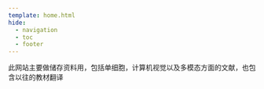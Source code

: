 ```yaml
---
template: home.html
hide:
  - navigation
  - toc
  - footer
---
```


<div id="rcorners2" >
  <div id="rcorners1">
    <!-- <i class="fa fa-calendar" style="font-size:100"></i> -->
    <body>
      <font color="#4351AF">
        <p class="p1"></p>
<script defer>
    //格式：2020年04月12日 10:20:00 星期二
    function format(newDate) {
        var day = newDate.getDay();
        var y = newDate.getFullYear();
        var m =
            newDate.getMonth() + 1 < 10
                ? "0" + (newDate.getMonth() + 1)
                : newDate.getMonth() + 1;
        var d =
            newDate.getDate() < 10 ? "0" + newDate.getDate() : newDate.getDate();
        var h =
            newDate.getHours() < 10 ? "0" + newDate.getHours() : newDate.getHours();
        var min =
            newDate.getMinutes() < 10
                ? "0" + newDate.getMinutes()
                : newDate.getMinutes();
        var s =
            newDate.getSeconds() < 10
                ? "0" + newDate.getSeconds()
                : newDate.getSeconds();
        var dict = {
            1: "一",
            2: "二",
            3: "三",
            4: "四",
            5: "五",
            6: "六",
            0: "天",
        };
        //var week=["日","一","二","三","四","五","六"]
        return (
            y +
            "年" +
            m +
            "月" +
            d +
            "日" +
            " " +
            h +
            ":" +
            min +
            ":" +
            s +
            " 星期" +
            dict[day]
        );
    }
    var timerId = setInterval(function () {
        var newDate = new Date();
        var p1 = document.querySelector(".p1");
        if (p1) {
            p1.textContent = format(newDate);
        }
    }, 1000);
</script>
      </font>
    </body>

此网站主要做储存资料用，包括单细胞，计算机视觉以及多模态方面的文献，也包含以往的教材翻译

<!-- <div class="grid cards" markdown>

-   :octicons-bookmark-16:{ .lg .middle } __scRNA-seq__

    ---

    - [:octicons-arrow-right-24:scGPT](scGPT toward building a foundation model for single-cell multi-omics using generative AI.md)
    - [:octicons-arrow-right-24:泛癌B细胞建模](A blueprint for tumor-infiltrating B cells across human cancers.md)
    - [:octicons-arrow-right-24:泛癌中性粒细胞建模](Neutrophil profiling illuminates anti-tumor antigen presenting potency.md) 
    
-   :simple-materialformkdocs:{ .lg .middle } __CV&CPath__

    ---

    - [:octicons-arrow-right-24:ViT原理以及代码实现](Vision Transformer (一).md)
    - [:octicons-arrow-right-24:下一代计算病理学编码框架](Towards a general-purpose foundation model for computational pathology.md)   
    - [:octicons-arrow-right-24:MyGo](Mygo.md)
    - [:octicons-arrow-right-24:使用多种模态数据进行预后预测](Modeling Dense Multimodal Interactions Between Biological Pathways and Histology for Survival Prediction.md)

-   :material-format-font:{ .lg .middle } __结果可视化__

    ---

    - [:octicons-arrow-right-24:可视化范例：以CLAM为例](Visualization Work Flow.md)
    - [:octicons-arrow-right-24:不止于注意力分数](Transformer Interpretability Beyond Attention Visualization.md)
    - [:octicons-arrow-right-24:代码解读](Attention Generation Work Flow.md)
    

-   :simple-aboutdotme:{ .lg .middle } __Re:0 WSI processing&visualization__

    ---

    - [:octicons-arrow-right-24:预处理](Session 1.ipynb)
    - [:octicons-arrow-right-24:A-toy-model-infer](Session 2.ipynb)   
    - [:octicons-arrow-right-24:解释与可视化](Session 3.ipynb)

</div> -->

